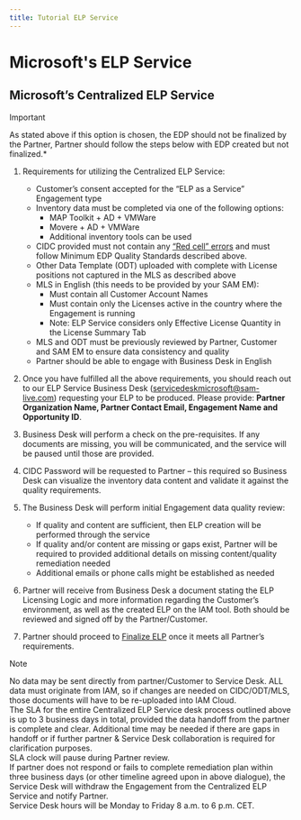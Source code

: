 ```yaml
---
title: Tutorial ELP Service
---
```

# Microsoft's ELP Service

## Microsoft’s Centralized ELP Service

> [!IMPORTANT]
> As stated above if this option is chosen, the EDP should not be finalized by the Partner, Partner should follow the steps below with EDP created but not finalized.*

1. Requirements for utilizing the Centralized ELP Service:

   - Customer’s consent accepted for the “ELP as a Service” Engagement type
   - Inventory data must be completed via one of the following options:
     - MAP Toolkit + AD + VMWare
     - Movere + AD + VMWare
     - Additional inventory tools can be used
   - CIDC provided must not contain any [“Red cell” errors](Step2_Established_Deployment_Report.md#cdic-error-report) and must follow Minimum EDP Quality Standards described above.
   - Other Data Template (ODT) uploaded with complete with License positions not captured in the MLS as described above
   - MLS in English (this needs to be provided by your SAM EM):
     - Must contain all Customer Account Names
     - Must contain only the Licenses active in the country where the Engagement is running
     - Note: ELP Service considers only Effective License Quantity in the License Summary Tab
   - MLS and ODT must be previously reviewed by Partner, Customer and SAM EM to ensure data consistency and quality
   - Partner should be able to engage with Business Desk in English

1. Once you have fulfilled all the above requirements, you should reach out to our ELP Service Business Desk (servicedeskmicrosoft@sam-live.com) requesting your ELP to be produced. Please provide: **Partner Organization Name, Partner Contact Email, Engagement Name and Opportunity ID**.
1. Business Desk will perform a check on the pre-requisites. If any documents are missing, you will be communicated, and the service will be paused until those are provided.
1. CIDC Password will be requested to Partner – this required so Business Desk can visualize the inventory data content and validate it against the quality requirements.
1. The Business Desk will perform initial Engagement data quality review:
   - If quality and content are sufficient, then ELP creation will be performed through the service
   - If quality and/or content are missing or gaps exist, Partner will be required to provided additional details on missing content/quality remediation needed
   - Additional emails or phone calls might be established as needed

1. Partner will receive from Business Desk a document stating the ELP Licensing Logic and more information regarding the Customer’s environment, as well as the created ELP on the IAM tool. Both should be reviewed and signed off by the Partner/Customer.
1. Partner should proceed to [Finalize ELP](#finalizing-elp) once it meets all Partner’s requirements.

>[!NOTE] 
>No data may be sent directly from partner/Customer to Service Desk. ALL data must originate from IAM, so if changes are needed on CIDC/ODT/MLS, those documents will have to be re-uploaded into IAM Cloud.  
The SLA for the entire Centralized ELP Service desk process outlined above is up to 3 business days in total, provided the data handoff from the partner is complete and clear. Additional time may be needed if there are gaps in handoff or if further partner & Service Desk collaboration is required for clarification purposes.  
SLA clock will pause during Partner review.  
If partner does not respond or fails to complete remediation plan within three business days (or other timeline agreed upon in above dialogue), the Service Desk will withdraw the Engagement from the Centralized ELP Service and notify Partner.  
Service Desk hours will be Monday to Friday 8 a.m. to 6 p.m. CET.
